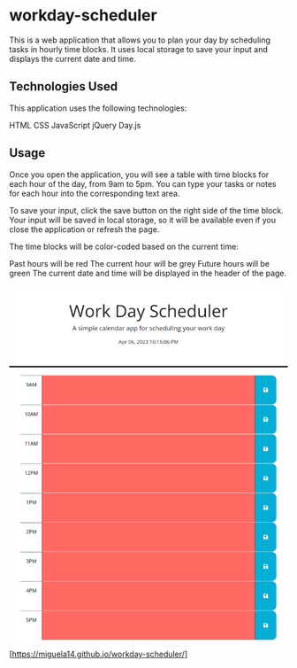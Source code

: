 # workday-scheduler

This is a web application that allows you to plan your day by scheduling tasks in hourly time blocks. It uses local storage to save your input and displays the current date and time.

## Technologies Used
This application uses the following technologies:

HTML
CSS
JavaScript
jQuery
Day.js

## Usage
Once you open the application, you will see a table with time blocks for each hour of the day, from 9am to 5pm. You can type your tasks or notes for each hour into the corresponding text area.

To save your input, click the save button on the right side of the time block. Your input will be saved in local storage, so it will be available even if you close the application or refresh the page.

The time blocks will be color-coded based on the current time:

Past hours will be red
The current hour will be grey
Future hours will be green
The current date and time will be displayed in the header of the page.

![](/assets/images/work-day.png)

[https://miguela14.github.io/workday-scheduler/]
